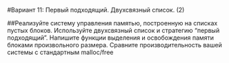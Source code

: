 #Вариант 11: Первый подходящий. Двухсвязный список. (2)

##Реализуйте систему управления памятью, построенную на списках пустых блоков. Используйте
двухсвязный список и стратегию “первый подходящий”.
Напишите функции выделения и освобождения памяти блоками произвольного размера.
Сравните производительность вашей системы с стандартным malloc/free